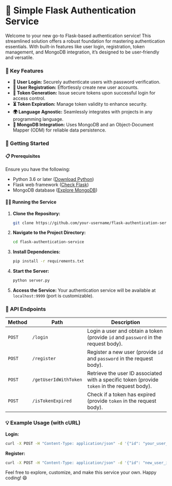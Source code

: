 # 🚀 Simple Flask Authentication Service

Welcome to your new go-to Flask-based authentication service! This streamlined solution offers a robust foundation for mastering authentication essentials. With built-in features like user login, registration, token management, and MongoDB integration, it’s designed to be user-friendly and versatile.

### 🌟 Key Features

- **🔐 User Login:** Securely authenticate users with password verification.
- **📝 User Registration:** Effortlessly create new user accounts.
- **🎫 Token Generation:** Issue secure tokens upon successful login for access control.
- **⏳ Token Expiration:** Manage token validity to enhance security.
- **🌍 Language Agnostic:** Seamlessly integrates with projects in any programming language.
- **💾 MongoDB Integration:** Uses MongoDB and an Object-Document Mapper (ODM) for reliable data persistence.

### 🚀 Getting Started

#### 📋 Prerequisites

Ensure you have the following:

- Python 3.6 or later ([Download Python](https://www.python.org/))
- Flask web framework ([Check Flask](https://flask.palletsprojects.com/))
- MongoDB database ([Explore MongoDB](https://www.mongodb.com/))

#### 🏃‍♂️ Running the Service

1. **Clone the Repository:**

    ```bash
    git clone https://github.com/your-username/flask-authentication-service.git
    ```

2. **Navigate to the Project Directory:**

    ```bash
    cd flask-authentication-service
    ```
3. **Install Dependencies:**

    ```bash
    pip install -r requirements.txt
    ```

4. **Start the Server:**

    ```bash
    python server.py
    ```

5. **Access the Service:**
   Your authentication service will be available at `localhost:9999` (port is customizable).

### 📡 API Endpoints

| **Method** | **Path**                    | **Description** |
|------------|-----------------------------|-----------------|
| `POST`      | `/login`                    | Login a user and obtain a token (provide `id` and `password` in the request body). |
| `POST`      | `/register`                 | Register a new user (provide `id` and `password` in the request body). |
| `POST`      | `/getUserIdWithToken`       | Retrieve the user ID associated with a specific token (provide `token` in the request body). |
| `POST`      | `/isTokenExpired`           | Check if a token has expired (provide `token` in the request body). |

### 💡 Example Usage (with cURL)

**Login:**

```bash
curl -X POST -H "Content-Type: application/json" -d '{"id": "your_user_id", "password": "your_password"}' http://localhost:9999/login
```

**Register:**

```bash
curl -X POST -H "Content-Type: application/json" -d '{"id": "new_user_id", "password": "new_user_password"}' http://localhost:9999/register
```

Feel free to explore, customize, and make this service your own. Happy coding! 😄
